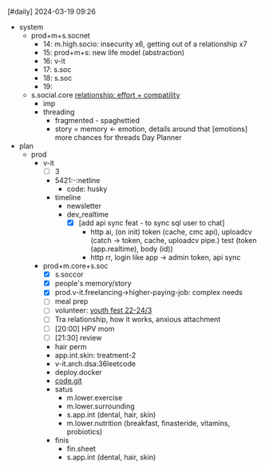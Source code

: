 [#daily]
2024-03-19
09:26

- system
	- prod+m+s.socnet
		- 14: m.high.socio: insecurity x6, getting out of a relationship x7
		- 15: prod+m+s: new life model (abstraction)
		- 16: v-it
		- 17: s.soc
		- 18: s.soc
		- 19:
	- s.social.core [relationship: effort + compatility](https://www.reddit.com/r/AnxiousAttachment/comments/l4ytpk/be_a_magnet_not_a_rope/?utm_source=share&utm_medium=web3x&utm_name=web3xcss&utm_term=1&utm_content=share_button)
		- imp
		- threading
			- fragmented - spaghettied
			- story = memory <- emotion, details around that [emotions] more chances for threads
Day Planner
- plan 
	- prod
		- v-it
			- [ ] 3
			- 5421:-:netline
				- code: husky
			- timeline
				- newsletter
				- dev_realtime
					- [x] [add api sync feat - to sync sql user to chat]
						- http ai, (on init) token (cache, cmc api), uploadcv (catch -> token, cache, uploadcv pipe.) test (token (app.realtime), body (id))
						- http rr, login like app -> admin token, api sync
		- prod+m.core+s.soc
			- [x] s.soccor
			- [x] people's memory/story
			- [x] prod.v-it.freelancing->higher-paying-job: complex  needs
			- [ ] meal prep
			- [ ] volunteer: [youth fest 22-24/3](https://maps.app.goo.gl/pVNYeVhLjPLoJrjX7)
			- [ ] Tra relationship, how it works, anxious attachment
			- [ ] [20:00] HPV mom
			- [ ] [21:30] review
			- hair perm
			- app.int.skin: treatment-2
			- v-it.arch.dsa:36leetcode
			- deploy.docker
			- [code.git](https://antonz.org/git-by-example/?ref=dailydev)
			- satus
				- m.lower.exercise
				- m.lower.surrounding
				- s.app.int (dental, hair, skin)
				- m.lower.nutrition (breakfast, finasteride, vitamins, probiotics)
			- finis
				- fin.sheet
				- s.app.int (dental, hair, skin)